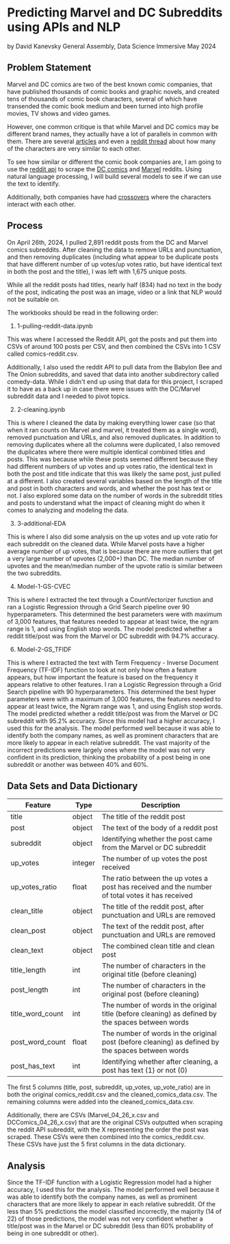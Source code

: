 # Predicting Marvel and DC Subreddits using APIs and NLP
by David Kanevsky
General Assembly, Data Science Immersive
May 2024

## Problem Statement
Marvel and DC comics are two of the best known comic companies, that have published thousands of comic books and graphic novels, and created tens of thousands of comic book characters, several of which have transended the comic book medium and been turned into high profile movies, TV shows and video games.

However, one common critique is that while Marvel and DC comics may be different brand names, they actually have a lot of parallels in common with them. There are several [articles](https://collider.com/marvel-dc-characters-copycats/#:~:text=Comics%2C%20specifically%20those%20of%20the,%2C%20designs%2C%20and%20so%20on.) and even a [reddit thread](https://www.reddit.com/r/comicbooks/comments/15m0sln/similar_characters_between_marvel_and_dc/) about how many of the characters are very similar to each other. 

To see how similar or different the comic book companies are, I am going to use the [reddit api](https://www.reddit.com/dev/api/) to scrape the [DC comics](https://www.reddit.com/r/DCcomics/) and [Marvel](https://www.reddit.com/r/Marvel/) reddits. Using natural language processing, I will build several models to see if we can use the text to identify.

Additionally, both companies have had [crossovers](https://dc.fandom.com/wiki/DC_Marvel_Crossovers) where the characters interact with each other.

## Process
On April 26th, 2024, I pulled 2,891 reddit posts from the DC and Marvel comics subreddits. After cleaning the data to remove URLs and punctuation, and then removing duplicates (including what appear to be duplicate posts that have different number of up votes/up votes ratio, but have identical text in both the post and the title), I was left with 1,675 unique posts.

While all the reddit posts had titles, nearly half (834) had no text in the body of the post, indicating the post was an image, video or a link that NLP would not be suitable on.

The workbooks should be read in the following order:

1. 1-pulling-reddit-data.ipynb

This was where I accessed the Reddit API, got the posts and put them into CSVs of around 100 posts per CSV, and then combined the CSVs into 1 CSV called comics-reddit.csv.

Additionally, I also used the reddit API to pull data from the Babylon Bee and The Onion subreddits, and saved that data into another subdirectory called comedy-data. While I didn't end up using that data for this project, I scraped it to have as a back up in case there were issues with the DC/Marvel subreddit data and I needed to pivot topics.

2. 2-cleaning.ipynb

This is where I cleaned the data by making everything lower case (so that when it ran counts on Marvel and marvel, it treated them as a single word), removed punctuation and URLs, and also removed duplicates. In addition to removing duplicates where all the columns were duplicated, I also removed the duplicates where there were multiple identical combined titles and posts. This was because while these posts seemed different because they had different numbers of up votes and up votes ratio, the identical text in both the post and title indicate that this was likely the same post, just pulled at a different. I also created several variables based on the length of the title and post in both characters and words, and whether the post has text or not. I also explored some data on the number of words in the subreddit titles and posts to understand what the impact of cleaning might do when it comes to analyzing and modeling the data.

3. 3-additional-EDA

This is where I also did some analysis on the up votes and up vote ratio for each subreddit on the cleaned data. While Marvel posts have a higher average number of up votes, that is because there are more outliers that get a very large number of upvotes (2,000+) than DC. The median number of upvotes and the mean/median number of the upvote ratio is similar between the two subreddits.

4. Model-1-GS-CVEC

This is where I extracted the text through a CountVectorizer function and ran a Logistic Regression through a Grid Search pipeline over 90 hyperparameters. This determined the best parameters were with maximum of 3,000 features, that features needed to appear at least twice, the ngram range is 1, and using English stop words. The model predicted whether a reddit title/post was from the Marvel or DC subreddit with 94.7% accuracy.

6. Model-2-GS_TFIDF

This is where I extracted the text with Term Frequency - Inverse Document Frequency (TF-IDF) function to look at not only how often a feature appears, but how important the feature is based on the frequency it appears relative to other features. I ran a Logistic Regression through a Grid Search pipeline with 90 hyperparameters. This determined the best hyper parameters were with a maximum of 3,000 features, the features needed to appear at least twice, the Ngram range was 1, and using English stop words. The model predicted whether a reddit title/post was from the Marvel or DC subreddit with 95.2% accuracy. Since this model had a higher accuracy, I used this for the analysis. The model performed well because it was able to identify both the company names, as well as prominent characters that are more likely to appear in each relative subreddit. The vast majority of the incorrect predictions were largely ones where the model was not very confident in its prediction, thinking the probability of a post being in one subreddit or another was between 40% and 60%.

## Data Sets and Data Dictionary

|Feature|Type|Description|
|---|---|---|
|title|object|The title of the reddit post|
|post|object|The text of the body of a reddit post|
|subreddit|object|Identifying whether the post came from the Marvel or DC subreddit|
|up_votes|integer|The number of up votes the post received|
|up_votes_ratio|float|The ratio between the up votes a post has received and the number of total votes it has received |
|clean_title|object|The title of the reddit post, after punctuation and URLs are removed|
|clean_post|object|The text of the reddit post, after punctuation and URLs are removed|
|clean_text|object|The combined clean title and clean post|
|title_length|int|The number of characters in the original title (before cleaning)|
|post_length|int|The number of characters in the original post (before cleaning)|
|title_word_count|int|The number of words in the original title (before cleaning) as defined by the spaces between words|
|post_word_count|float|The number of words in the original post (before cleaning) as defined by the spaces between words|
|post_has_text|int|Identifying whether after cleaning, a post has text (1) or not (0) |

The first 5 columns (title, post, subreddit, up_votes, up_vote_ratio) are in both the original comics_reddit.csv and the cleaned_comics_data.csv. The remaining columns were added into the cleaned_comics_data.csv.

Additionally, there are CSVs (Marvel_04_26_x.csv and DCComics_04_26_x.csv) that are the original CSVs outputted when scraping the reddit API subreddit, with the X representing the order the post was scraped. These CSVs were then combined into the comics_reddit.csv. These CSVs have just the 5 first columns in the data dictionary.

## Analysis
Since the TF-IDF function with a Logistic Regression model had a higher accuracy, I used this for the analysis. The model performed well because it was able to identify both the company names, as well as prominent characters that are more likely to appear in each relative subreddit. Of the less than 5% predictions the model classified incorrectly, the majority (14 of 22) of those predictions, the model was not very confident whether a title/post was in the Marvel or DC subreddit (less than 60% probability of being in one subreddit or other). 
